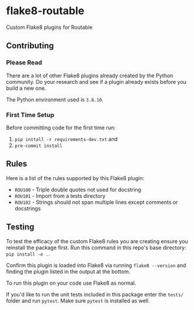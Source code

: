 # flake8-routable
Custom Flake8 plugins for Routable

## Contributing

### Please Read

There are a lot of other Flake8 plugins already created by the Python community. Do your research and see if a plugin already exists before you build a new one.

The Python environment used is `3.8.10`.

### First Time Setup

Before committing code for the first time run:
1. `pip install -r requirements-dev.txt` and
2. `pre-commit install`

## Rules

Here is a list of the rules supported by this Flake8 plugin:
* `ROU100` - Triple double quotes not used for docstring
* `ROU101` - Import from a tests directory
* `ROU102` - Strings should not span multiple lines except comments or docstrings

## Testing

To test the efficacy of the custom Flake8 rules you are creating ensure you reinstall the package first. Run this command in this repo's base directory: `pip install -e .`.

Confirm this plugin is loaded into Flake8 via running `flake8 --version` and finding the plugin listed in the output at the bottom.

To run this plugin on your code use Flake8 as normal.

If you'd like to run the unit tests included in this package enter the `tests/` folder and run `pytest`. Make sure `pytest` is installed as well.
